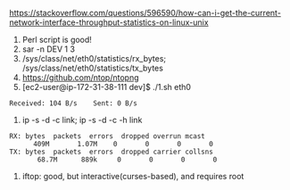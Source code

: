 https://stackoverflow.com/questions/596590/how-can-i-get-the-current-network-interface-throughput-statistics-on-linux-unix

1. Perl script is good!
1. sar -n DEV 1 3
1. /sys/class/net/eth0/statistics/rx_bytes; /sys/class/net/eth0/statistics/tx_bytes
1. https://github.com/ntop/ntopng
1. [ec2-user@ip-172-31-38-111 dev]$ ./1.sh eth0   
```
Received: 104 B/s    Sent: 0 B/s
```
1. ip -s -d  -c link; ip -s -d  -c -h link
```
RX: bytes  packets  errors  dropped overrun mcast 
      409M       1.07M    0       0       0       0    
TX: bytes  packets  errors  dropped carrier collsns                                                    
       68.7M      889k     0       0       0       0
```
1. iftop: good, but interactive(curses-based), and requires root

